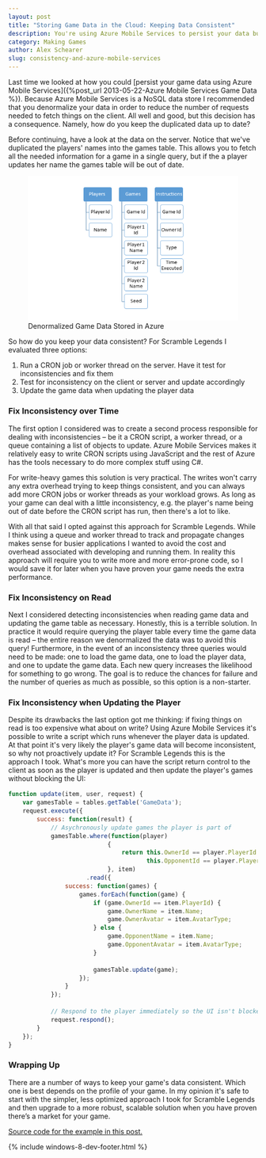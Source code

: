 ```yaml
---
layout: post
title: "Storing Game Data in the Cloud: Keeping Data Consistent"
description: You're using Azure Mobile Services to persist your data but things are denormalized. How do you keep data consistent? Find out how. Source code included.
category: Making Games
author: Alex Schearer
slug: consistency-and-azure-mobile-services
---
```


Last time we looked at how you could [persist your game data using Azure Mobile Services]({%post_url 2013-05-22-Azure Mobile Services Game Data %}). 
Because Azure Mobile Services is a NoSQL data store I recommended that you denormalize 
your data in order to reduce the number of requests needed to fetch things on the 
client. All well and good, but this decision has a consequence. Namely, how do you 
keep the duplicated data up to date?

Before continuing, have a look at the data on the server. Notice that we've duplicated 
the players' names into the games table. This allows you to fetch all the needed 
information for a game in a single query, but if the a player updates her name the 
games table will be out of date.

<figure class="full-size">
    <img src="/img/posts/2013-05-24-Consistency and Azure Mobile Services/denormalized-game-data.png" alt="Denormalized Game Data Stored in Azure"/>
    <figcaption>Denormalized Game Data Stored in Azure</figcaption>
</figure>

So how do you keep your data consistent? For Scramble Legends I evaluated three options:

  1. Run a CRON job or worker thread on the server. Have it test for inconsistencies and fix them
  2. Test for inconsistency on the client or server and update accordingly
  3. Update the game data when updating the player data

### Fix Inconsistency over Time
The first option I considered was to create a second process responsible for 
dealing with inconsistencies &ndash; be it a CRON script, a worker thread, or a queue 
containing a list of objects to update. Azure Mobile Services makes it relatively 
easy to write CRON scripts using JavaScript and the rest of Azure has the tools 
necessary to do more complex stuff using C#.

For write-heavy games this solution is very practical. The writes won't carry any 
extra overhead trying to keep things consistent, and you can always add more CRON 
jobs or worker threads as your workload grows. As long as your game can deal with 
a little inconsistency, e.g. the player's name being out of date before the CRON 
script has run, then there's a lot to like.

With all that said I opted against this approach for Scramble Legends. While I 
think using a queue and worker thread to track and propagate changes makes sense 
for busier applications I wanted to avoid the cost and overhead associated with 
developing and running them. In reality this approach will require you to write 
more and more error-prone code, so I would save it for later when you have proven 
your game needs the extra performance.

### Fix Inconsistency on Read
Next I considered detecting inconsistencies when reading game data and updating the 
game table as necessary. Honestly, this is a terrible solution. In practice it would 
require querying the player table every time the game data is read &ndash; the entire 
reason we denormalized the data was to avoid this query! Furthermore, in the event 
of an inconsistency three queries would need to be made: one to load the game data, 
one to load the player data, and one to update the game data. Each new query 
increases the likelihood for something to go wrong. The goal is to reduce the 
chances for failure and the number of queries as much as possible, so this option 
is a non-starter.

### Fix Inconsistency when Updating the Player
Despite its drawbacks the last option got me thinking: if fixing things on read is 
too expensive what about on write? Using Azure Mobile Services it's possible to 
write a script which runs whenever the player data is updated. At that point it's 
very likely the player's game data will become inconsistent, so why not proactively 
update it? For Scramble Legends this is the approach I took. What's more you can 
have the script return control to the client as soon as the player is updated and 
then update the player's games without blocking the UI:

~~~ javascript
function update(item, user, request) {
    var gamesTable = tables.getTable('GameData');
    request.execute({
        success: function(result) {
            // Asychronously update games the player is part of
            gamesTable.where(function(player)
                            {
                                return this.OwnerId == player.PlayerId || 
                                       this.OpponentId == player.PlayerId 
                            }, item)
                      .read({
                success: function(games) {
                    games.forEach(function(game) {
                        if (game.OwnerId == item.PlayerId) {
                            game.OwnerName = item.Name;
                            game.OwnerAvatar = item.AvatarType;
                        } else {
                            game.OpponentName = item.Name;
                            game.OpponentAvatar = item.AvatarType;
                        }
                        
                        gamesTable.update(game);
                    });
                }
            });
            
            // Respond to the player immediately so the UI isn't blocked
            request.respond();
        }
    });
}
~~~

### Wrapping Up
There are a number of ways to keep your game's data consistent. Which one is best depends 
on the profile of your game. In my opinion it's safe to start with the simpler, less 
optimized approach I took for Scramble Legends and then upgrade to a more robust, scalable 
solution when you have proven there’s a market for your game.

[Source code for the example in this post.](https://gist.github.com/aschearer/5642193)

{% include windows-8-dev-footer.html %}